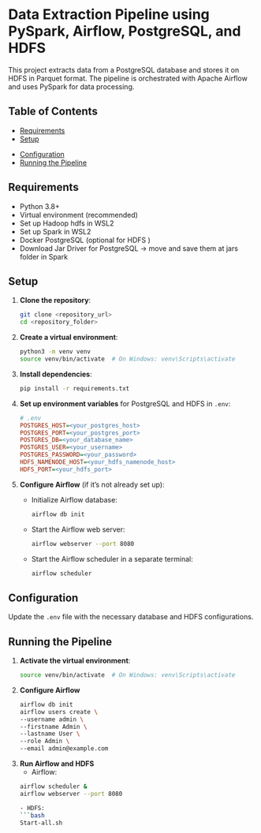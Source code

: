 # Data Extraction Pipeline using PySpark, Airflow, PostgreSQL, and HDFS

This project extracts data from a PostgreSQL database and stores it on HDFS in Parquet format. The pipeline is orchestrated with Apache Airflow and uses PySpark for data processing.

## Table of Contents
- [Requirements](#requirements)
- [Setup](#setup)
<!-- - [Project Structure](#project-structure) -->
- [Configuration](#configuration)
- [Running the Pipeline](#running-the-pipeline)

## Requirements
- Python 3.8+
- Virtual environment (recommended)
- Set up Hadoop hdfs in WSL2
- Set up Spark in WSL2
- Docker PostgreSQL (optional for HDFS )
- Download Jar Driver for PostgreSQL -> move and save them at jars folder in Spark

## Setup

1. **Clone the repository**:
    ```bash
    git clone <repository_url>
    cd <repository_folder>
    ```

2. **Create a virtual environment**:
    ```bash
    python3 -m venv venv
    source venv/bin/activate  # On Windows: venv\Scripts\activate
    ```

3. **Install dependencies**:
    ```bash
    pip install -r requirements.txt
    ```

4. **Set up environment variables** for PostgreSQL and HDFS in `.env`:
    ```ini
    # .env
    POSTGRES_HOST=<your_postgres_host>
    POSTGRES_PORT=<your_postgres_port>
    POSTGRES_DB=<your_database_name>
    POSTGRES_USER=<your_username>
    POSTGRES_PASSWORD=<your_password>
    HDFS_NAMENODE_HOST=<your_hdfs_namenode_host>
    HDFS_PORT=<your_hdfs_port>
    ```

5. **Configure Airflow** (if it’s not already set up):
    - Initialize Airflow database:
      ```bash
      airflow db init
      ```
    - Start the Airflow web server:
      ```bash
      airflow webserver --port 8080
      ```
    - Start the Airflow scheduler in a separate terminal:
      ```bash
      airflow scheduler
      ```

<!-- ## Project Structure

project_folder/ 
├── dags/ # Folder containing Airflow DAGs 
├── scripts/ # PySpark scripts for data processing 
│ └── extract_data.py 
├── .env # Environment variables 
├── README.md 
└── requirements.txt # Python dependencies -->

## Configuration

Update the `.env` file with the necessary database and HDFS configurations.

## Running the Pipeline

1. **Activate the virtual environment**:
   ```bash
   source venv/bin/activate  # On Windows: venv\Scripts\activate
2. **Configure Airflow**
    ```bash
    airflow db init
    airflow users create \
    --username admin \
    --firstname Admin \
    --lastname User \
    --role Admin \
    --email admin@example.com
3. **Run Airflow and HDFS**
    - Airflow:
    ```bash
    airflow scheduler &
    airflow webserver --port 8080

    - HDFS:
    ```bash
    Start-all.sh
